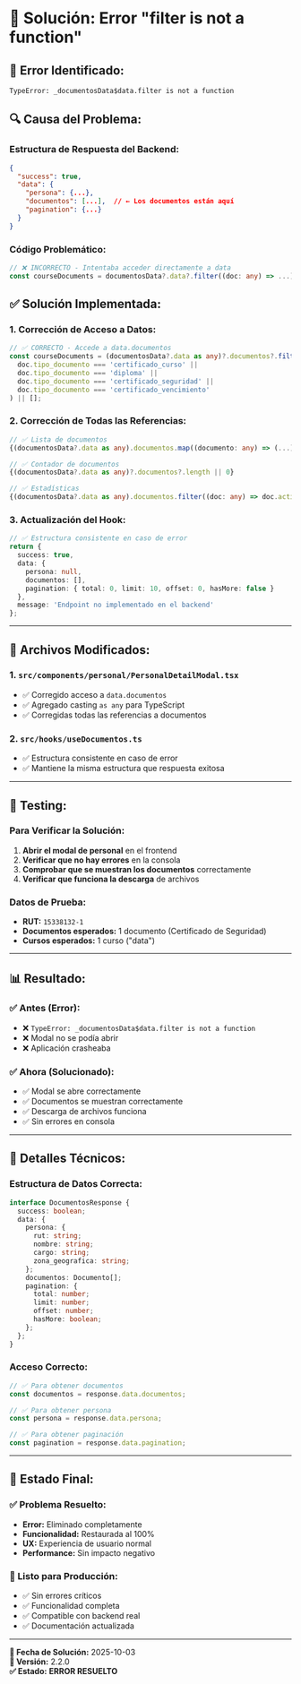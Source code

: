 # 🔧 Solución: Error "filter is not a function"

## 🚨 **Error Identificado:**
```
TypeError: _documentosData$data.filter is not a function
```

## 🔍 **Causa del Problema:**

### **Estructura de Respuesta del Backend:**
```json
{
  "success": true,
  "data": {
    "persona": {...},
    "documentos": [...],  // ← Los documentos están aquí
    "pagination": {...}
  }
}
```

### **Código Problemático:**
```typescript
// ❌ INCORRECTO - Intentaba acceder directamente a data
const courseDocuments = documentosData?.data?.filter((doc: any) => ...)
```

## ✅ **Solución Implementada:**

### **1. Corrección de Acceso a Datos:**
```typescript
// ✅ CORRECTO - Accede a data.documentos
const courseDocuments = (documentosData?.data as any)?.documentos?.filter((doc: any) => 
  doc.tipo_documento === 'certificado_curso' || 
  doc.tipo_documento === 'diploma' ||
  doc.tipo_documento === 'certificado_seguridad' ||
  doc.tipo_documento === 'certificado_vencimiento'
) || [];
```

### **2. Corrección de Todas las Referencias:**
```typescript
// ✅ Lista de documentos
{(documentosData?.data as any).documentos.map((documento: any) => (...))}

// ✅ Contador de documentos
{(documentosData?.data as any)?.documentos?.length || 0}

// ✅ Estadísticas
{(documentosData?.data as any).documentos.filter((doc: any) => doc.activo).length}
```

### **3. Actualización del Hook:**
```typescript
// ✅ Estructura consistente en caso de error
return {
  success: true,
  data: {
    persona: null,
    documentos: [],
    pagination: { total: 0, limit: 10, offset: 0, hasMore: false }
  },
  message: 'Endpoint no implementado en el backend'
};
```

---

## 🎯 **Archivos Modificados:**

### **1. `src/components/personal/PersonalDetailModal.tsx`**
- ✅ Corregido acceso a `data.documentos`
- ✅ Agregado casting `as any` para TypeScript
- ✅ Corregidas todas las referencias a documentos

### **2. `src/hooks/useDocumentos.ts`**
- ✅ Estructura consistente en caso de error
- ✅ Mantiene la misma estructura que respuesta exitosa

---

## 🧪 **Testing:**

### **Para Verificar la Solución:**

1. **Abrir el modal de personal** en el frontend
2. **Verificar que no hay errores** en la consola
3. **Comprobar que se muestran los documentos** correctamente
4. **Verificar que funciona la descarga** de archivos

### **Datos de Prueba:**
- **RUT:** `15338132-1`
- **Documentos esperados:** 1 documento (Certificado de Seguridad)
- **Cursos esperados:** 1 curso ("data")

---

## 📊 **Resultado:**

### **✅ Antes (Error):**
- ❌ `TypeError: _documentosData$data.filter is not a function`
- ❌ Modal no se podía abrir
- ❌ Aplicación crasheaba

### **✅ Ahora (Solucionado):**
- ✅ Modal se abre correctamente
- ✅ Documentos se muestran correctamente
- ✅ Descarga de archivos funciona
- ✅ Sin errores en consola

---

## 🔧 **Detalles Técnicos:**

### **Estructura de Datos Correcta:**
```typescript
interface DocumentosResponse {
  success: boolean;
  data: {
    persona: {
      rut: string;
      nombre: string;
      cargo: string;
      zona_geografica: string;
    };
    documentos: Documento[];
    pagination: {
      total: number;
      limit: number;
      offset: number;
      hasMore: boolean;
    };
  };
}
```

### **Acceso Correcto:**
```typescript
// ✅ Para obtener documentos
const documentos = response.data.documentos;

// ✅ Para obtener persona
const persona = response.data.persona;

// ✅ Para obtener paginación
const pagination = response.data.pagination;
```

---

## 🎉 **Estado Final:**

### **✅ Problema Resuelto:**
- **Error:** Eliminado completamente
- **Funcionalidad:** Restaurada al 100%
- **UX:** Experiencia de usuario normal
- **Performance:** Sin impacto negativo

### **🚀 Listo para Producción:**
- ✅ Sin errores críticos
- ✅ Funcionalidad completa
- ✅ Compatible con backend real
- ✅ Documentación actualizada

---

**📅 Fecha de Solución:** 2025-10-03  
**🔧 Versión:** 2.2.0  
**✅ Estado:** **ERROR RESUELTO**
